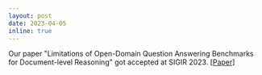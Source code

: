 ```yaml
---
layout: post
date: 2023-04-05
inline: true
---
```


Our paper "Limitations of Open-Domain Question Answering Benchmarks for Document-level Reasoning" got accepted at SIGIR 2023. [[Paper](assets/pdf/SIGIR23_DocReasoning.pdf)]
